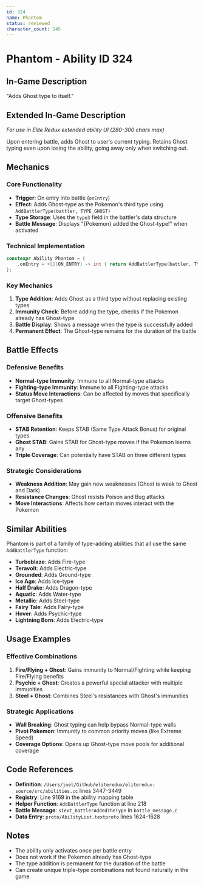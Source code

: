 ```yaml
---
id: 324
name: Phantom
status: reviewed
character_count: 145
---
```


# Phantom - Ability ID 324

## In-Game Description
"Adds Ghost type to itself."

## Extended In-Game Description
*For use in Elite Redux extended ability UI (280-300 chars max)*

Upon entering battle, adds Ghost to user's current typing. Retains Ghost typing even upon losing the ability, going away only when switching out.

## Mechanics

### Core Functionality
- **Trigger**: On entry into battle (`onEntry`)
- **Effect**: Adds Ghost-type as the Pokemon's third type using `AddBattlerType(battler, TYPE_GHOST)`
- **Type Storage**: Uses the `type3` field in the battler's data structure
- **Battle Message**: Displays "{Pokemon} added the Ghost-type!" when activated

### Technical Implementation
```cpp
constexpr Ability Phantom = {
    .onEntry = +[](ON_ENTRY) -> int { return AddBattlerType(battler, TYPE_GHOST); },
};
```

### Key Mechanics
1. **Type Addition**: Adds Ghost as a third type without replacing existing types
2. **Immunity Check**: Before adding the type, checks if the Pokemon already has Ghost-type
3. **Battle Display**: Shows a message when the type is successfully added
4. **Permanent Effect**: The Ghost-type remains for the duration of the battle

## Battle Effects

### Defensive Benefits
- **Normal-type Immunity**: Immune to all Normal-type attacks
- **Fighting-type Immunity**: Immune to all Fighting-type attacks
- **Status Move Interactions**: Can be affected by moves that specifically target Ghost-types

### Offensive Benefits
- **STAB Retention**: Keeps STAB (Same Type Attack Bonus) for original types
- **Ghost STAB**: Gains STAB for Ghost-type moves if the Pokemon learns any
- **Triple Coverage**: Can potentially have STAB on three different types

### Strategic Considerations
- **Weakness Addition**: May gain new weaknesses (Ghost is weak to Ghost and Dark)
- **Resistance Changes**: Ghost resists Poison and Bug attacks
- **Move Interactions**: Affects how certain moves interact with the Pokemon

## Similar Abilities
Phantom is part of a family of type-adding abilities that all use the same `AddBattlerType` function:

- **Turboblaze**: Adds Fire-type
- **Teravolt**: Adds Electric-type  
- **Grounded**: Adds Ground-type
- **Ice Age**: Adds Ice-type
- **Half Drake**: Adds Dragon-type
- **Aquatic**: Adds Water-type
- **Metallic**: Adds Steel-type
- **Fairy Tale**: Adds Fairy-type
- **Hover**: Adds Psychic-type
- **Lightning Born**: Adds Electric-type

## Usage Examples

### Effective Combinations
1. **Fire/Flying + Ghost**: Gains immunity to Normal/Fighting while keeping Fire/Flying benefits
2. **Psychic + Ghost**: Creates a powerful special attacker with multiple immunities
3. **Steel + Ghost**: Combines Steel's resistances with Ghost's immunities

### Strategic Applications
- **Wall Breaking**: Ghost typing can help bypass Normal-type walls
- **Pivot Pokemon**: Immunity to common priority moves (like Extreme Speed)
- **Coverage Options**: Opens up Ghost-type move pools for additional coverage

## Code References
- **Definition**: `/Users/joel/Github/eliteredux/eliteredux-source/src/abilities.cc` lines 3447-3449
- **Registry**: Line 9169 in the ability mapping table
- **Helper Function**: `AddBattlerType` function at line 218
- **Battle Message**: `sText_BattlerAddedTheType` in `battle_message.c`
- **Data Entry**: `proto/AbilityList.textproto` lines 1624-1628

## Notes
- The ability only activates once per battle entry
- Does not work if the Pokemon already has Ghost-type
- The type addition is permanent for the duration of the battle
- Can create unique triple-type combinations not found naturally in the game